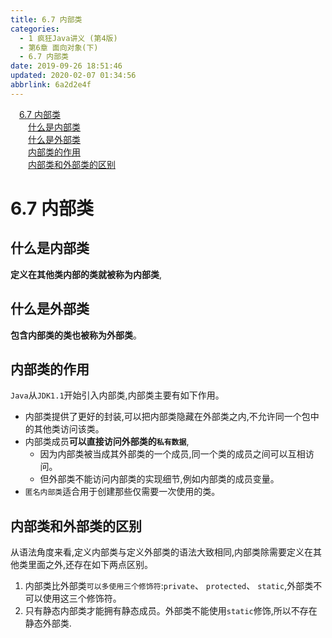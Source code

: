 ```yaml
---
title: 6.7 内部类
categories: 
  - 1 疯狂Java讲义 (第4版)
  - 第6章 面向对象(下)
  - 6.7 内部类
date: 2019-09-26 18:51:46
updated: 2020-02-07 01:34:56
abbrlink: 6a2d2e4f
---
```

<div id='my_toc'><a href="/JavaReadingNotes/6a2d2e4f/#6-7-内部类" class="header_1">6.7 内部类</a>&nbsp;<br><a href="/JavaReadingNotes/6a2d2e4f/#什么是内部类" class="header_2">什么是内部类</a>&nbsp;<br><a href="/JavaReadingNotes/6a2d2e4f/#什么是外部类" class="header_2">什么是外部类</a>&nbsp;<br><a href="/JavaReadingNotes/6a2d2e4f/#内部类的作用" class="header_2">内部类的作用</a>&nbsp;<br><a href="/JavaReadingNotes/6a2d2e4f/#内部类和外部类的区别" class="header_2">内部类和外部类的区别</a>&nbsp;<br></div>
<style>.header_1{margin-left: 1em;}.header_2{margin-left: 2em;}.header_3{margin-left: 3em;}.header_4{margin-left: 4em;}.header_5{margin-left: 5em;}.header_6{margin-left: 6em;}</style>
<!--more-->
<script>if (navigator.platform.search('arm')==-1){document.getElementById('my_toc').style.display = 'none';}var e,p = document.getElementsByTagName('p');while (p.length>0) {e = p[0];e.parentElement.removeChild(e);}</script>

<!--end-->
<!--SSTStart-->
# 6.7 内部类 #
## 什么是内部类 ##
**定义在其他类内部的类就被称为内部类**,
## 什么是外部类 ##
**包含内部类的类也被称为外部类**。
## 内部类的作用 ##
`Java`从`JDK1.1`开始引入内部类,内部类主要有如下作用。
- 内部类提供了更好的封装,可以把内部类隐藏在外部类之内,不允许同一个包中的其他类访问该类。
- 内部类成员**可以直接访问外部类的`私有数据`**,
    - 因为内部类被当成其外部类的一个成员,同一个类的成员之间可以互相访问。
    - 但外部类不能访问内部类的实现细节,例如内部类的成员变量。
- `匿名内部类`适合用于创建那些仅需要一次使用的类。

## 内部类和外部类的区别 ##
从语法角度来看,定义内部类与定义外部类的语法大致相同,内部类除需要定义在其他类里面之外,还存在如下两点区别。
1. 内部类比外部类`可以多使用三个修饰符`:`private`、 `protected`、 `static`,外部类不可以使用这三个修饰符。
2. 只有静态内部类才能拥有静态成员。外部类不能使用`static`修饰,所以不存在静态外部类.
<!--SSTStop-->


